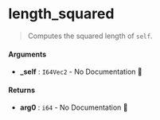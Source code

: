 # length\_squared

>  Computes the squared length of `self`.

#### Arguments

- **\_self** : `I64Vec2` \- No Documentation 🚧

#### Returns

- **arg0** : `i64` \- No Documentation 🚧